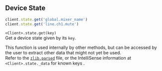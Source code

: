 ## Device State

```js
client.state.get('global.mixer_name')
client.state.get('line.ch1.mute')
```

`<Client>.state.get(key)`  
Get a device state given by its `key`.  

This function is used internally by other methods, but can be accessed by the user to extract other data that might not yet be used.  
Refer to the [`zlib.parsed`](https://github.com/featherbear/presonus-studiolive-api/blob/documentation/zlib.parsed) file, or the IntelliSense information at `<Client>.state._data` for known keys .